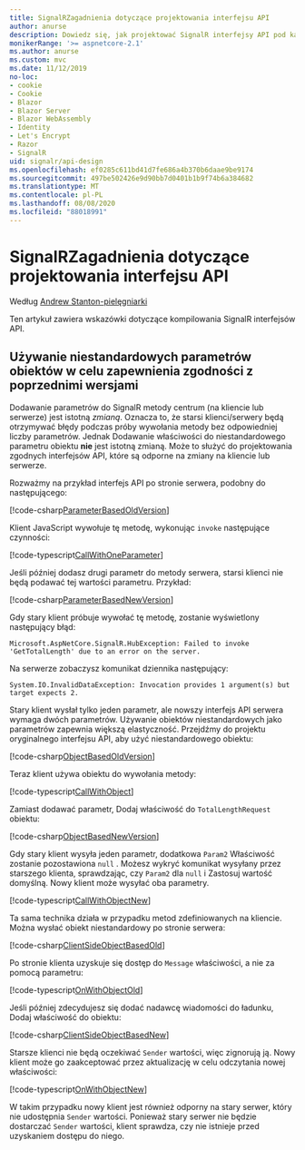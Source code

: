 ```yaml
---
title: SignalRZagadnienia dotyczące projektowania interfejsu API
author: anurse
description: Dowiedz się, jak projektować SignalR interfejsy API pod kątem zgodności między wersjami aplikacji.
monikerRange: '>= aspnetcore-2.1'
ms.author: anurse
ms.custom: mvc
ms.date: 11/12/2019
no-loc:
- cookie
- Cookie
- Blazor
- Blazor Server
- Blazor WebAssembly
- Identity
- Let's Encrypt
- Razor
- SignalR
uid: signalr/api-design
ms.openlocfilehash: ef0285c611bd41d7fe686a4b370b6daae9be9174
ms.sourcegitcommit: 497be502426e9d90bb7d0401b1b9f74b6a384682
ms.translationtype: MT
ms.contentlocale: pl-PL
ms.lasthandoff: 08/08/2020
ms.locfileid: "88018991"
---
```

# <a name="no-locsignalr-api-design-considerations"></a>SignalRZagadnienia dotyczące projektowania interfejsu API

Według [Andrew Stanton-pielęgniarki](https://twitter.com/anurse)

Ten artykuł zawiera wskazówki dotyczące kompilowania SignalR interfejsów API.

## <a name="use-custom-object-parameters-to-ensure-backwards-compatibility"></a>Używanie niestandardowych parametrów obiektów w celu zapewnienia zgodności z poprzednimi wersjami

Dodawanie parametrów do SignalR metody centrum (na kliencie lub serwerze) jest istotną *zmianą*. Oznacza to, że starsi klienci/serwery będą otrzymywać błędy podczas próby wywołania metody bez odpowiedniej liczby parametrów. Jednak Dodawanie właściwości do niestandardowego parametru obiektu **nie** jest istotną zmianą. Może to służyć do projektowania zgodnych interfejsów API, które są odporne na zmiany na kliencie lub serwerze.

Rozważmy na przykład interfejs API po stronie serwera, podobny do następującego:

[!code-csharp[ParameterBasedOldVersion](api-design/sample/Samples.cs?name=ParameterBasedOldVersion)]

Klient JavaScript wywołuje tę metodę, wykonując `invoke` następujące czynności:

[!code-typescript[CallWithOneParameter](api-design/sample/Samples.ts?name=CallWithOneParameter)]

Jeśli później dodasz drugi parametr do metody serwera, starsi klienci nie będą podawać tej wartości parametru. Przykład:

[!code-csharp[ParameterBasedNewVersion](api-design/sample/Samples.cs?name=ParameterBasedNewVersion)]

Gdy stary klient próbuje wywołać tę metodę, zostanie wyświetlony następujący błąd:

```
Microsoft.AspNetCore.SignalR.HubException: Failed to invoke 'GetTotalLength' due to an error on the server.
```

Na serwerze zobaczysz komunikat dziennika następujący:

```
System.IO.InvalidDataException: Invocation provides 1 argument(s) but target expects 2.
```

Stary klient wysłał tylko jeden parametr, ale nowszy interfejs API serwera wymaga dwóch parametrów. Używanie obiektów niestandardowych jako parametrów zapewnia większą elastyczność. Przejdźmy do projektu oryginalnego interfejsu API, aby użyć niestandardowego obiektu:

[!code-csharp[ObjectBasedOldVersion](api-design/sample/Samples.cs?name=ObjectBasedOldVersion)]

Teraz klient używa obiektu do wywołania metody:

[!code-typescript[CallWithObject](api-design/sample/Samples.ts?name=CallWithObject)]

Zamiast dodawać parametr, Dodaj właściwość do `TotalLengthRequest` obiektu:

[!code-csharp[ObjectBasedNewVersion](api-design/sample/Samples.cs?name=ObjectBasedNewVersion&highlight=4,9-13)]

Gdy stary klient wysyła jeden parametr, dodatkowa `Param2` Właściwość zostanie pozostawiona `null` . Możesz wykryć komunikat wysyłany przez starszego klienta, sprawdzając, czy `Param2` dla `null` i Zastosuj wartość domyślną. Nowy klient może wysyłać oba parametry.

[!code-typescript[CallWithObjectNew](api-design/sample/Samples.ts?name=CallWithObjectNew)]

Ta sama technika działa w przypadku metod zdefiniowanych na kliencie. Można wysłać obiekt niestandardowy po stronie serwera:

[!code-csharp[ClientSideObjectBasedOld](api-design/sample/Samples.cs?name=ClientSideObjectBasedOld)]

Po stronie klienta uzyskuje się dostęp do `Message` właściwości, a nie za pomocą parametru:

[!code-typescript[OnWithObjectOld](api-design/sample/Samples.ts?name=OnWithObjectOld)]

Jeśli później zdecydujesz się dodać nadawcę wiadomości do ładunku, Dodaj właściwość do obiektu:

[!code-csharp[ClientSideObjectBasedNew](api-design/sample/Samples.cs?name=ClientSideObjectBasedNew&highlight=5)]

Starsze klienci nie będą oczekiwać `Sender` wartości, więc zignorują ją. Nowy klient może go zaakceptować przez aktualizację w celu odczytania nowej właściwości:

[!code-typescript[OnWithObjectNew](api-design/sample/Samples.ts?name=OnWithObjectNew&highlight=2-5)]

W takim przypadku nowy klient jest również odporny na stary serwer, który nie udostępnia `Sender` wartości. Ponieważ stary serwer nie będzie dostarczać `Sender` wartości, klient sprawdza, czy nie istnieje przed uzyskaniem dostępu do niego.
